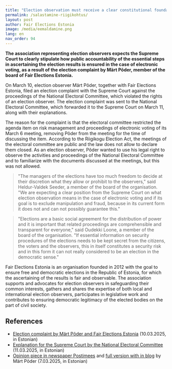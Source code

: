 ```yaml
---
title: "Election observation must receive a clear constitutional foundation"
permalink: /salastamine-riigikohtus/
layout: post
author: Fair Elections Estonia
image: /media/eemaldamine.png
lang: en
nav_order: 94
---
```


__The association representing election observers expects the Supreme Court to clearly stipulate how public accountability of the essential steps in ascertaining the election results is ensured in the case of electronic voting, as a result of the election complaint by Märt Põder, member of the board of Fair Elections Estonia.__

On March 10, election observer Märt Põder, together with Fair Elections Estonia, filed an election complaint with the Supreme Court against the proceedings of the National Electoral Committee, which violated the rights of an election observer. The election complaint was sent to the National Electoral Committee, which forwarded it to the Supreme Court on March 11, along with their explanations.

The reason for the complaint is that the electoral committee restricted the agenda item on risk management and proceedings of electronic voting of its March 6 meeting, removing Põder from the meeting for the time of discussing the item. According to the Riigikogu Election Act, the meetings of the electoral committee are public and the law does not allow to declare them closed. As an election observer, Põder wanted to use his legal right to observe the activities and proceedings of the National Electoral Committee and to familiarize with the documents discussed at the meetings, but this was not allowed.

> "The managers of the elections have too much freedom to decide at their discretion what they allow or prohibit to the observers," said Heldur-Valdek Seeder, a member of the board of the organisation. "We are expecting a clear position from the Supreme Court on what election observation means in the case of electronic voting and if its goal is to exclude manipulation and fraud, because in its current form it does not and can not possibly guarantee this."

> "Elections are a basic social agreement for the distribution of power and it is important that related proceedings are comprehensible and transparent for everyone," said Oudekki Loone, a member of the board of the organisation. "If essential information on security procedures of the elections needs to be kept secret from the citizens, the voters and the observers, this in itself constitutes a security risk and in this form it can not really considered to be an election in the democratic sense."

Fair Elections Estonia is an organisation founded in 2012 with the goal to ensure free and democratic elections in the Republic of Estonia, for which the ascertaining of the results is fair and observable. The association supports and advocates for election observers in safeguarding their common interests, gathers and shares the expertise of both local and international election observers, participates in legislative work and contributes to ensuring democratic legitimacy of the elected bodies on the part of civil society.

## References

* [Election complaint by Märt Põder and Fair Elections Estonia](https://p6drad-teel.net/~p6der/kaebus4/kaebus_riigikohus_10_03_2025.pdf) (10.03.2025, in Estonian)
* [Explanation for the Supreme Court by the National Electoral Committee](https://p6drad-teel.net/~p6der/kaebus4/kaebuse_edastamine_valimiskomisjon_11_03_2025.pdf) (11.03.2025, in Estonian)
* [Opinion piece in newspaper Postimees](https://arvamus.postimees.ee/8206165/mart-poder-topeltpohjaga-valimiskasti-saladus) and [full version with in blog](https://gafgaf.infoaed.ee/posts/topeltp6hjaga-valimiskast/) by Märt Põder (7.03.2025, in Estonian)
